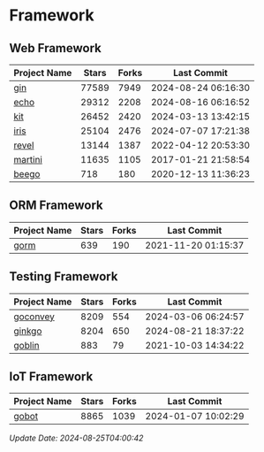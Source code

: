 # Framework

## Web Framework
| Project Name | Stars | Forks | Last Commit |
| ------------ | ----- | ----- | ----------- |
| [gin](https://github.com/gin-gonic/gin) | 77589 | 7949 | 2024-08-24 06:16:30 |
| [echo](https://github.com/labstack/echo) | 29312 | 2208 | 2024-08-16 06:16:52 |
| [kit](https://github.com/go-kit/kit) | 26452 | 2420 | 2024-03-13 13:42:15 |
| [iris](https://github.com/kataras/iris) | 25104 | 2476 | 2024-07-07 17:21:38 |
| [revel](https://github.com/revel/revel) | 13144 | 1387 | 2022-04-12 20:53:30 |
| [martini](https://github.com/go-martini/martini) | 11635 | 1105 | 2017-01-21 21:58:54 |
| [beego](https://github.com/astaxie/beego) | 718 | 180 | 2020-12-13 11:36:23 |

## ORM Framework
| Project Name | Stars | Forks | Last Commit |
| ------------ | ----- | ----- | ----------- |
| [gorm](https://github.com/jinzhu/gorm) | 639 | 190 | 2021-11-20 01:15:37 |

## Testing Framework
| Project Name | Stars | Forks | Last Commit |
| ------------ | ----- | ----- | ----------- |
| [goconvey](https://github.com/smartystreets/goconvey) | 8209 | 554 | 2024-03-06 06:24:57 |
| [ginkgo](https://github.com/onsi/ginkgo) | 8204 | 650 | 2024-08-21 18:37:22 |
| [goblin](https://github.com/franela/goblin) | 883 | 79 | 2021-10-03 14:34:22 |

## IoT Framework
| Project Name | Stars | Forks | Last Commit |
| ------------ | ----- | ----- | ----------- |
| [gobot](https://github.com/hybridgroup/gobot) | 8865 | 1039 | 2024-01-07 10:02:29 |

*Update Date: 2024-08-25T04:00:42*